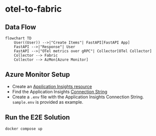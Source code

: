 # otel-to-fabric

## Data Flow

```mermaid
flowchart TD
    User((User)) -->|"Create Items"| FastAPI[FastAPI App]
    FastAPI -->|"Response"| User
    FastAPI -->|"OTel metrics over gRPC"| Collector[OTel Collector]
    Collector --> Fabric
    Collector --> AzMon[Azure Monitor]
```

## Azure Monitor Setup

- Create an [Application Insights resource](https://learn.microsoft.com/en-us/azure/azure-monitor/app/create-workspace-resource?tabs=portal#create-an-application-insights-resource)
- Find the Application Insights [Connection String](https://learn.microsoft.com/en-us/azure/azure-monitor/app/connection-strings?tabs=net#find-your-connection-string)
- Create a `.env` file with the Application Insights Connection String. `sample.env` is provided as example.

## Run the E2E Solution
```sh
docker compose up
```